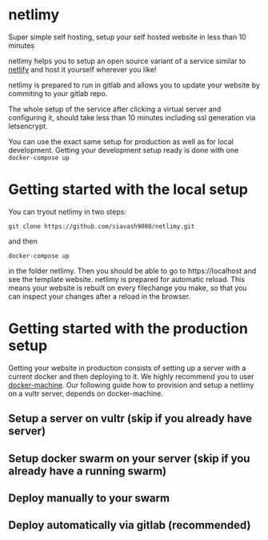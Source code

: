# netlimy
Super simple self hosting, setup your self hosted website in less than 10 minutes

netlimy helps you to setup an open source variant of a service similar to 
[netlify](https://www.netlify.com/) and host it yourself wherever you like! 

netlimy is prepared to run in gitlab and allows you to update your 
website by commiting to your gitlab repo. 

The whole setup of the service after clicking a virtual server and configuring it,
 should take less than 10 minutes including ssl generation via letsencrypt.

You can use the exact same setup for production as well as for local development. 
Getting your development setup ready is done with one `docker-compose up`

# Getting started with the local setup

You can tryout netlimy in two steps:

`git clone https://github.com/siavash9000/netlimy.git` 

and then  

`docker-compose up`  

in the folder netlimy. Then you should be able to go to 
https://localhost and see the template website. netlimy is 
prepared for automatic reload. This means your website is rebuilt 
on every filechange you make, so that you can inspect your changes 
after a reload in the browser.


# Getting started with the production setup

Getting your website in production consists of setting up a 
server with a current docker and then deploying to it. 
We highly recommend you to user [docker-machine](https://github.com/docker/machine).
 Our following guide how to provision and setup a netlimy on a vultr 
 server, depends on docker-machine.

## Setup a server on vultr (skip if you already have server)

## Setup docker swarm on your server (skip if you already have a running swarm)

## Deploy manually to your swarm

## Deploy automatically via gitlab (recommended)
